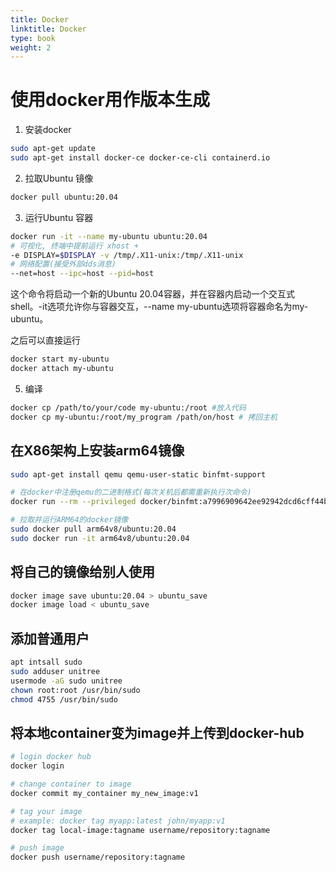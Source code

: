 ```yaml
---
title: Docker
linktitle: Docker
type: book
weight: 2
---
```


# 使用docker用作版本生成

1. 安装docker

```bash
sudo apt-get update
sudo apt-get install docker-ce docker-ce-cli containerd.io
```

2. 拉取Ubuntu 镜像

```bash
docker pull ubuntu:20.04
```

3. 运行Ubuntu 容器

```bash
docker run -it --name my-ubuntu ubuntu:20.04
# 可视化, 终端中提前运行 xhost +
-e DISPLAY=$DISPLAY -v /tmp/.X11-unix:/tmp/.X11-unix
# 网络配置(接受外部dds消息)
--net=host --ipc=host --pid=host
```

这个命令将启动一个新的Ubuntu 20.04容器，并在容器内启动一个交互式shell。-it选项允许你与容器交互，--name my-ubuntu选项将容器命名为my-ubuntu。

之后可以直接运行
``` bash
docker start my-ubuntu
docker attach my-ubuntu
```

5. 编译

```bash
docker cp /path/to/your/code my-ubuntu:/root #放入代码
docker cp my-ubuntu:/root/my_program /path/on/host # 拷回主机
```

## 在X86架构上安装arm64镜像

```bash
sudo apt-get install qemu qemu-user-static binfmt-support

# 在docker中注册qemu的二进制格式(每次关机后都需重新执行次命令)
docker run --rm --privileged docker/binfmt:a7996909642ee92942dcd6cff44b9b95f08dad64

# 拉取并运行ARM64的docker镜像
sudo docker pull arm64v8/ubuntu:20.04
sudo docker run -it arm64v8/ubuntu:20.04
```

## 将自己的镜像给别人使用

```bash
docker image save ubuntu:20.04 > ubuntu_save
docker image load < ubuntu_save
```

## 添加普通用户

```bash
apt intsall sudo
sudo adduser unitree
usermode -aG sudo unitree
chown root:root /usr/bin/sudo
chmod 4755 /usr/bin/sudo
```

## 将本地container变为image并上传到docker-hub

```bash
# login docker hub
docker login 

# change container to image
docker commit my_container my_new_image:v1

# tag your image
# example: docker tag myapp:latest john/myapp:v1
docker tag local-image:tagname username/repository:tagname

# push image
docker push username/repository:tagname
```